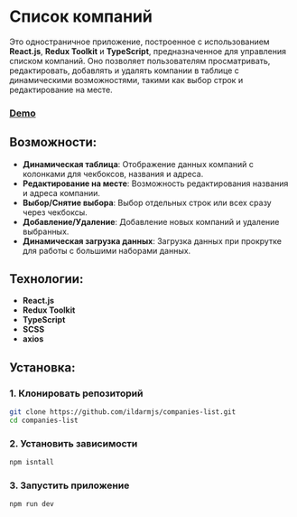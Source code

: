 # Список компаний

Это одностраничное приложение, построенное с использованием **React.js**, **Redux Toolkit** и **TypeScript**, предназначенное для управления списком компаний. Оно позволяет пользователям просматривать, редактировать, добавлять и удалять компании в таблице с динамическими возможностями, такими как выбор строк и редактирование на месте.

### [Demo](https://companies-list-blue.vercel.app/)

## Возможности:

- **Динамическая таблица**: Отображение данных компаний с колонками для чекбоксов, названия и адреса.
- **Редактирование на месте**: Возможность редактирования названия и адреса компании.
- **Выбор/Снятие выбора**: Выбор отдельных строк или всех сразу через чекбоксы.
- **Добавление/Удаление**: Добавление новых компаний и удаление выбранных.
- **Динамическая загрузка данных**: Загрузка данных при прокрутке для работы с большими наборами данных.

## Технологии:

- **React.js**
- **Redux Toolkit**
- **TypeScript**
- **SCSS**
- **axios**

## Установка:

### 1. Клонировать репозиторий

```bash
git clone https://github.com/ildarmjs/companies-list.git
cd companies-list
```

### 2. Установить зависимости

```bash
npm isntall
```

### 3. Запустить приложение

```bash
npm run dev
```
